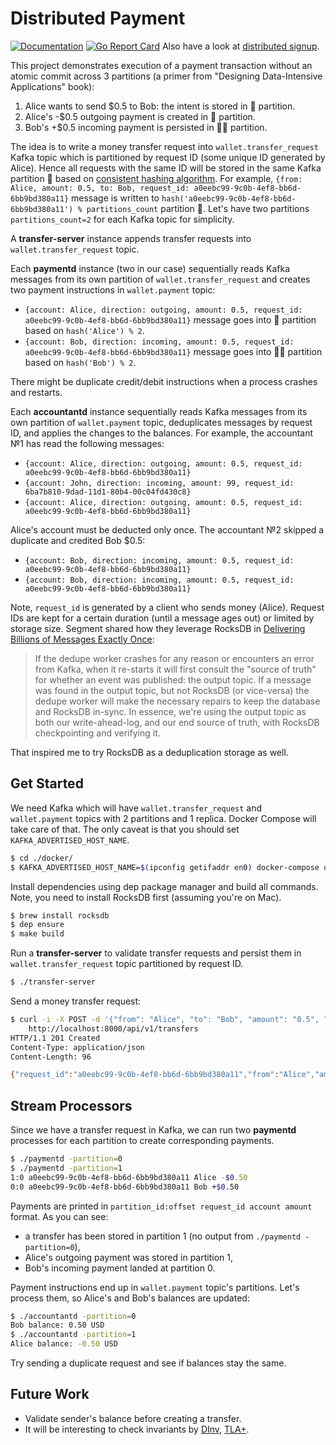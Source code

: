 # Distributed Payment

[![Documentation](https://godoc.org/github.com/marselester/distributed-payment?status.svg)](https://godoc.org/github.com/marselester/distributed-payment)
[![Go Report Card](https://goreportcard.com/badge/github.com/marselester/distributed-payment)](https://goreportcard.com/report/github.com/marselester/distributed-payment)
Also have a look at [distributed signup](https://github.com/marselester/distributed-signup).

This project demonstrates execution of a payment transaction without an atomic commit across 3 partitions
(a primer from "Designing Data-Intensive Applications" book):

1. Alice wants to send $0.5 to Bob: the intent is stored in 💬 partition.
2. Alice's -$0.5 outgoing payment is created in 👩 partition.
3. Bob's +$0.5 incoming payment is persisted in 👨🏻 partition.

The idea is to write a money transfer request into `wallet.transfer_request` Kafka topic
which is partitioned by request ID (some unique ID generated by Alice).
Hence all requests with the same ID will be stored in the same Kafka partition 💬 based on
[consistent hashing algorithm](http://medium.com/@dgryski/consistent-hashing-algorithmic-tradeoffs-ef6b8e2fcae8).
For example, `{from: Alice, amount: 0.5, to: Bob, request_id: a0eebc99-9c0b-4ef8-bb6d-6bb9bd380a11}` message is written
to `hash('a0eebc99-9c0b-4ef8-bb6d-6bb9bd380a11') % partitions_count` partition 💬.
Let's have two partitions `partitions_count=2` for each Kafka topic for simplicity.

A **transfer-server** instance appends transfer requests into `wallet.transfer_request` topic.

Each **paymentd** instance (two in our case) sequentially reads Kafka messages from its own partition of `wallet.transfer_request`
and creates two payment instructions in `wallet.payment` topic:

- `{account: Alice, direction: outgoing, amount: 0.5, request_id: a0eebc99-9c0b-4ef8-bb6d-6bb9bd380a11}` message
  goes into 👩 partition based on `hash('Alice') % 2`.
- `{account: Bob, direction: incoming, amount: 0.5, request_id: a0eebc99-9c0b-4ef8-bb6d-6bb9bd380a11}` message
  goes into 👨🏻 partition based on `hash('Bob') % 2`.

There might be duplicate credit/debit instructions when a process crashes and restarts.

Each **accountantd** instance sequentially reads Kafka messages from its own partition of `wallet.payment` topic,
deduplicates messages by request ID, and applies the changes to the balances. For example, the accountant №1
has read the following messages:

- `{account: Alice, direction: outgoing, amount: 0.5, request_id: a0eebc99-9c0b-4ef8-bb6d-6bb9bd380a11}`
- `{account: John, direction: incoming, amount: 99, request_id: 6ba7b810-9dad-11d1-80b4-00c04fd430c8}`
- `{account: Alice, direction: outgoing, amount: 0.5, request_id: a0eebc99-9c0b-4ef8-bb6d-6bb9bd380a11}`

Alice's account must be deducted only once. The accountant №2 skipped a duplicate and credited Bob $0.5:

- `{account: Bob, direction: incoming, amount: 0.5, request_id: a0eebc99-9c0b-4ef8-bb6d-6bb9bd380a11}`
- `{account: Bob, direction: incoming, amount: 0.5, request_id: a0eebc99-9c0b-4ef8-bb6d-6bb9bd380a11}`

Note, `request_id` is generated by a client who sends money (Alice).
Request IDs are kept for a certain duration (until a message ages out) or limited by storage size.
Segment shared how they leverage RocksDB in
[Delivering Billions of Messages Exactly Once](https://segment.com/blog/exactly-once-delivery/):

> If the dedupe worker crashes for any reason or encounters an error from Kafka,
> when it re-starts it will first consult the "source of truth" for whether an event was published: the output topic.
> If a message was found in the output topic, but not RocksDB (or vice-versa)
> the dedupe worker will make the necessary repairs to keep the database and RocksDB in-sync.
> In essence, we're using the output topic as both our write-ahead-log, and our end source of truth,
> with RocksDB checkpointing and verifying it.

That inspired me to try RocksDB as a deduplication storage as well.

## Get Started

We need Kafka which will have `wallet.transfer_request` and `wallet.payment` topics with 2 partitions and 1 replica.
Docker Compose will take care of that. The only caveat is that you should set `KAFKA_ADVERTISED_HOST_NAME`.

```sh
$ cd ./docker/
$ KAFKA_ADVERTISED_HOST_NAME=$(ipconfig getifaddr en0) docker-compose up
```

Install dependencies using dep package manager and build all commands.
Note, you need to install RocksDB first (assuming you're on Mac).

```sh
$ brew install rocksdb
$ dep ensure
$ make build
```

Run a **transfer-server** to validate transfer requests and persist them in `wallet.transfer_request` topic
partitioned by request ID.

```sh
$ ./transfer-server
```

Send a money transfer request:

```sh
$ curl -i -X POST -d '{"from": "Alice", "to": "Bob", "amount": "0.5", "request_id": "a0eebc99-9c0b-4ef8-bb6d-6bb9bd380a11"}' \
    http://localhost:8000/api/v1/transfers
HTTP/1.1 201 Created
Content-Type: application/json
Content-Length: 96

{"request_id":"a0eebc99-9c0b-4ef8-bb6d-6bb9bd380a11","from":"Alice","amount":"0.50","to":"Bob"}
```

## Stream Processors

Since we have a transfer request in Kafka, we can run two **paymentd** processes for each partition
to create corresponding payments.

```sh
$ ./paymentd -partition=0
$ ./paymentd -partition=1
1:0 a0eebc99-9c0b-4ef8-bb6d-6bb9bd380a11 Alice -$0.50
0:0 a0eebc99-9c0b-4ef8-bb6d-6bb9bd380a11 Bob +$0.50
```

Payments are printed in `partition_id:offset request_id account amount` format.
As you can see:

- a transfer has been stored in partition 1 (no output from `./paymentd -partition=0`),
- Alice's outgoing payment was stored in partition 1,
- Bob's incoming payment landed at partition 0.

Payment instructions end up in `wallet.payment` topic's partitions. Let's process them, so Alice's and Bob's balances are updated:

```sh
$ ./accountantd -partition=0
Bob balance: 0.50 USD
$ ./accountantd -partition=1
Alice balance: -0.50 USD
```

Try sending a duplicate request and see if balances stay the same.

## Future Work

- Validate sender's balance before creating a transfer.
- It will be interesting to check invariants by [DInv](https://bitbucket.org/bestchai/dinv/), [TLA+](https://en.wikipedia.org/wiki/TLA%2B).
